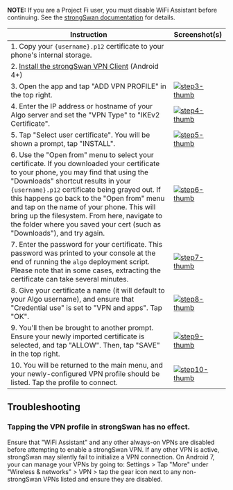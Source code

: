 **NOTE:** If you are a Project Fi user, you must disable WiFi Assistant before continuing. See the [strongSwan documentation](https://wiki.strongswan.org/projects/strongswan/wiki/AndroidVPNClient) for details.

| Instruction | Screenshot(s) |
| ----------- | ---------- |
| 1. Copy your `{username}.p12` certificate to your phone's internal storage. | |
| 2. [Install the strongSwan VPN Client](https://play.google.com/store/apps/details?id=org.strongswan.android) (Android 4+) | |
| 3. Open the app and tap "ADD VPN PROFILE" in the top right.  | [![step3-thumb]][step3-screen]  |
| 4. Enter the IP address or hostname of your Algo server and set the "VPN Type" to "IKEv2 Certificate". | [![step4-thumb]][step4-screen] |
| 5. Tap "Select user certificate". You will be shown a prompt, tap "INSTALL". | [![step5-thumb]][step5-screen] |
| 6. Use the "Open from" menu to select your certificate. If you downloaded your certificate to your phone, you may find that using the "Downloads" shortcut results in your `{username}.p12` certificate being grayed out. If this happens go back to the "Open from" menu and tap on the name of your phone. This will bring up the filesystem. From here, navigate to the folder where you saved your cert (such as "Downloads"), and try again. | [![step6-thumb]][step6-screen] |
| 7. Enter the password for your certificate. This password was printed to your console at the end of running the `algo` deployment script. Please note that in some cases, extracting the certificate can take several minutes. | [![step7-thumb]][step7-screen] |
| 8. Give your certificate a name (it will default to your Algo username), and ensure that "Credential use" is set to "VPN and apps". Tap "OK". | [![step8-thumb]][step8-screen] |
| 9. You'll then be brought to another prompt. Ensure your newly imported certificate is selected, and tap "ALLOW". Then, tap "SAVE" in the top right. | [![step9-thumb]][step9-screen] |
| 10. You will be returned to the main menu, and your newly-configured VPN profile should be listed. Tap the profile to connect. | [![step10-thumb]][step10-screen] |

## Troubleshooting
### Tapping the VPN profile in strongSwan has no effect.
Ensure that "WiFi Assistant" and any other always-on VPNs are disabled before attempting to enable a strongSwan VPN. If any other VPN is active, strongSwan may silently fail to initialize a VPN connection. On Android 7, your can manage your VPNs by going to: Settings > Tap "More" under "Wireless & networks" > VPN > tap the gear icon next to any non-strongSwan VPNs listed and ensure they are disabled.


[step3-thumb]: https://i.imgur.com/LPwIGJE.png
[step4-thumb]: https://i.imgur.com/sFkDILg.png
[step5-thumb]: https://i.imgur.com/IliT5oD.png
[step6-thumb]: https://i.imgur.com/oghdCVp.png
[step7-thumb]: https://i.imgur.com/nDzJ7KS.png
[step8-thumb]: https://i.imgur.com/RPXSpCo.png
[step9-thumb]: https://i.imgur.com/uMinDPe.png
[step10-thumb]: https://i.imgur.com/hUEDjdo.png


[step3-screen]: https://i.imgur.com/xNMihCd.png
[step4-screen]: https://i.imgur.com/xYjoNNO.png
[step5-screen]: https://i.imgur.com/4qhKT1Z.png
[step6-screen]: https://i.imgur.com/MAaQuxH.png
[step7-screen]: https://i.imgur.com/aT2MPih.png
[step8-screen]: https://i.imgur.com/gvaKzkh.png
[step9-screen]: https://i.imgur.com/eZp8DNb.png
[step10-screen]: https://i.imgur.com/Nd8rYMJ.png